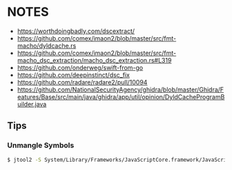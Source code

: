 # NOTES

* <https://worthdoingbadly.com/dscextract/>
* <https://github.com/comex/imaon2/blob/master/src/fmt-macho/dyldcache.rs>
* <https://github.com/comex/imaon2/blob/master/src/fmt-macho_dsc_extraction/macho_dsc_extraction.rs#L319>
* <https://github.com/onderweg/swift-from-go>
* <https://github.com/deepinstinct/dsc_fix>
* <https://github.com/radare/radare2/pull/10094>
* <https://github.com/NationalSecurityAgency/ghidra/blob/master/Ghidra/Features/Base/src/main/java/ghidra/app/util/opinion/DyldCacheProgramBuilder.java>

## Tips

### Unmangle Symbols

```bash
$ jtool2 -S System/Library/Frameworks/JavaScriptCore.framework/JavaScriptCore | cut -d" " -f3 | xargs -I% sh -c "echo % | cut -c 2- | c++filt"
```
